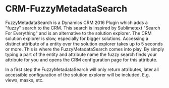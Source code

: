 # CRM-FuzzyMetadataSearch
FuzzyMetadataSearch is a Dynamics CRM 2016 Plugin which adds a "fuzzy" search to the CRM. 
This search is inspired by Sublimetext "Search For Everything" and is an alternative to the solution explorer.
The CRM solution explorer is slow, especially for bigger solutions. 
Accessing a distinct attribute of a entity over the solution explorer takes up to 5 seconds or more. 
This is where the FuzzyMetadataSearch comes into play. 
By simply typing a part of the entity and attribute name the fuzzy search finds your attribute for you and opens the CRM configuration page for this attribute.

In a first step the FuzzyMetadataSearch will only return attributes, later all accessible configuration of the solution explorer will be included. E.g. views, masks, etc.